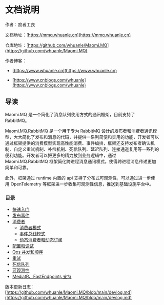 # 文档说明

作者：痴者工良

文档地址：[https://mmq.whuanle.cn](https://mmq.whuanle.cn)

仓库地址：[https://github.com/whuanle/Maomi.MQ](https://github.com/whuanle/Maomi.MQ)

作者博客：

* [https://www.whuanle.cn](https://www.whuanle.cn)

* [https://www.cnblogs.com/whuanle](https://www.cnblogs.com/whuanle)



## 导读

Maomi.MQ 是一个简化了消息队列使用方式的通讯框架，目前支持了 RabbitMQ。

Maomi.MQ.RabbitMQ 是一个用于专为 RabbitMQ 设计的发布者和消费者通讯模型，大大简化了发布和消息的代码，并提供一系列简便和实用的功能，开发者可以通过框架提供的消费模型实现高性能消费、事件编排，框架还支持发布者确认机制、自定义重试机制、补偿机制、死信队列、延迟队列、连接通道复用等一系列的便利功能。开发者可以把更多的精力放到业务逻辑中，通过 Maomi.MQ.RabbitMQ 框架简化跨进程消息通讯模式，使得跨进程消息传递更加简单和可靠。



此外，框架通过 runtime 内置的 api 支持了分布式可观测性，可以通过进一步使用 OpenTelemetry 等框架进一步收集可观测性信息，推送到基础设施平台中。



### 目录

* [快速入门](1.start.md) 
* [发布事件](2.publisher.md)
* [消费者](2.0.consumer.md)
  * [消费者模式](2.1.consumer.md)
  * [事件总线模式](2.2.eventbus.md)
  *  [动态消费者和动态订阅](2.3.dynamic.md) 
* [配置和调试](3.configuration.md)
* [Qos 并发和顺序](4.qos.md)
* [重试](5.retry.md)
* [死信队列](6.dead_queue.md)
* [可观测性](7.opentelemetry.md)
* [MediatR、FastEndpoints 支持](8.other_support.md) 



版本更新日志：[https://github.com/whuanle/Maomi.MQ/blob/main/devlog.md](https://github.com/whuanle/Maomi.MQ/blob/main/devlog.md)